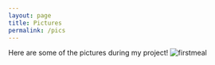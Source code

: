```yaml
---
layout: page
title: Pictures
permalink: /pics
---
```


Here are some of the pictures during my project!
![firstmeal](images/firstmeal.jpg)
